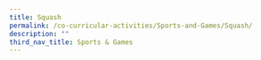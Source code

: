 ```yaml
---
title: Squash
permalink: /co-curricular-activities/Sports-and-Games/Squash/
description: ""
third_nav_title: Sports & Games
---
```

